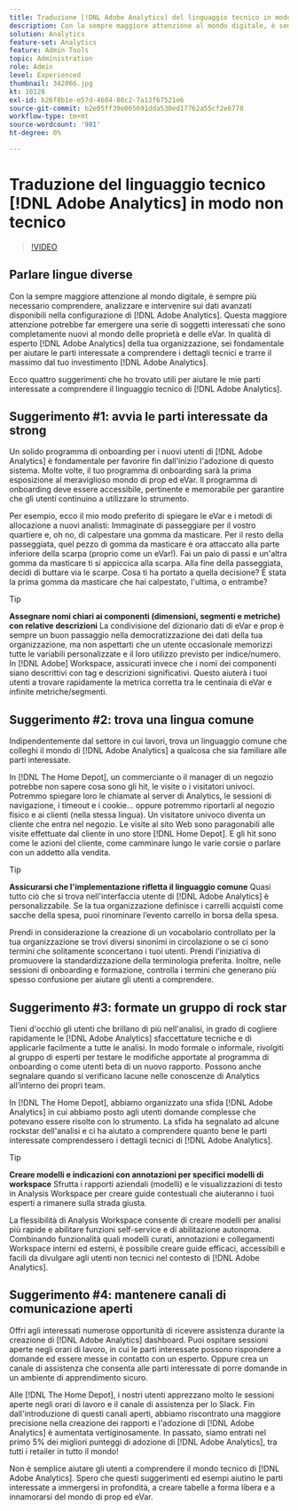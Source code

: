 ```yaml
---
title: Traduzione [!DNL Adobe Analytics] del linguaggio tecnico in modo non tecnico
description: Con la sempre maggiore attenzione al mondo digitale, è sempre più necessario comprendere, analizzare e intervenire sui dati avanzati disponibili nella configurazione di [!DNL Adobe Analytics] . Questa maggiore attenzione potrebbe far emergere una serie di soggetti interessati che sono completamente nuovi al mondo delle proprietà e delle eVar. In qualità di esperto [!DNL Adobe Analytics] della tua organizzazione, sei fondamentale per aiutare le parti interessate a comprendere i dettagli tecnici e trarre il massimo dal tuo  [!DNL Adobe Analytics] investimento.
solution: Analytics
feature-set: Analytics
feature: Admin Tools
topic: Administration
role: Admin
level: Experienced
thumbnail: 342066.jpg
kt: 10128
exl-id: b26f8b1e-e57d-4684-86c2-7a13f67521e6
source-git-commit: b2e05ff39e065691dda530ed17762a55cf2e6778
workflow-type: tm+mt
source-wordcount: '981'
ht-degree: 0%

---
```


# Traduzione del linguaggio tecnico [!DNL Adobe Analytics] in modo non tecnico

>[!VIDEO](https://video.tv.adobe.com/v/345329/?quality=12&learn=on&captions=ita)

## Parlare lingue diverse

Con la sempre maggiore attenzione al mondo digitale, è sempre più necessario comprendere, analizzare e intervenire sui dati avanzati disponibili nella configurazione di [!DNL Adobe Analytics]. Questa maggiore attenzione potrebbe far emergere una serie di soggetti interessati che sono completamente nuovi al mondo delle proprietà e delle eVar. In qualità di esperto [!DNL Adobe Analytics] della tua organizzazione, sei fondamentale per aiutare le parti interessate a comprendere i dettagli tecnici e trarre il massimo dal tuo investimento [!DNL Adobe Analytics].

Ecco quattro suggerimenti che ho trovato utili per aiutare le mie parti interessate a comprendere il linguaggio tecnico di [!DNL Adobe Analytics].

## Suggerimento #1: avvia le parti interessate da strong

Un solido programma di onboarding per i nuovi utenti di [!DNL Adobe Analytics] è fondamentale per favorire fin dall&#39;inizio l&#39;adozione di questo sistema. Molte volte, il tuo programma di onboarding sarà la prima esposizione al meraviglioso mondo di prop ed eVar. Il programma di onboarding deve essere accessibile, pertinente e memorabile per garantire che gli utenti continuino a utilizzare lo strumento.

Per esempio, ecco il mio modo preferito di spiegare le eVar e i metodi di allocazione a nuovi analisti: Immaginate di passeggiare per il vostro quartiere e, oh no, di calpestare una gomma da masticare. Per il resto della passeggiata, quel pezzo di gomma da masticare è ora attaccato alla parte inferiore della scarpa (proprio come un eVar!). Fai un paio di passi e un&#39;altra gomma da masticare ti si appiccica alla scarpa. Alla fine della passeggiata, decidi di buttare via le scarpe. Cosa ti ha portato a quella decisione? È stata la prima gomma da masticare che hai calpestato, l&#39;ultima, o entrambe?

>[!TIP]
>
>**Assegnare nomi chiari ai componenti (dimensioni, segmenti e metriche) con relative descrizioni**
>La condivisione del dizionario dati di eVar e prop è sempre un buon passaggio nella democratizzazione dei dati della tua organizzazione, ma non aspettarti che un utente occasionale memorizzi tutte le variabili personalizzate e il loro utilizzo previsto per indice/numero. In [!DNL Adobe] Workspace, assicurati invece che i nomi dei componenti siano descrittivi con tag e descrizioni significativi. Questo aiuterà i tuoi utenti a trovare rapidamente la metrica corretta tra le centinaia di eVar e infinite metriche/segmenti.

## Suggerimento #2: trova una lingua comune

Indipendentemente dal settore in cui lavori, trova un linguaggio comune che colleghi il mondo di [!DNL Adobe Analytics] a qualcosa che sia familiare alle parti interessate.

In [!DNL The Home Depot], un commerciante o il manager di un negozio potrebbe non sapere cosa sono gli hit, le visite o i visitatori univoci. Potremmo spiegare loro le chiamate al server di Analytics, le sessioni di navigazione, i timeout e i cookie... oppure potremmo riportarli al negozio fisico e ai clienti (nella stessa lingua). Un visitatore univoco diventa un cliente che entra nel negozio. Le visite al sito Web sono paragonabili alle visite effettuate dal cliente in uno store [!DNL Home Depot]. E gli hit sono come le azioni del cliente, come camminare lungo le varie corsie o parlare con un addetto alla vendita.

>[!TIP]
>
>**Assicurarsi che l&#39;implementazione rifletta il linguaggio comune**
>Quasi tutto ciò che si trova nell&#39;interfaccia utente di [!DNL Adobe Analytics] è personalizzabile. Se la tua organizzazione definisce i carrelli acquisti come sacche della spesa, puoi rinominare l’evento carrello in borsa della spesa.
>
>Prendi in considerazione la creazione di un vocabolario controllato per la tua organizzazione se trovi diversi sinonimi in circolazione o se ci sono termini che solitamente sconcertano i tuoi utenti. Prendi l’iniziativa di promuovere la standardizzazione della terminologia preferita. Inoltre, nelle sessioni di onboarding e formazione, controlla i termini che generano più spesso confusione per aiutare gli utenti a comprendere.

## Suggerimento #3: formate un gruppo di rock star

Tieni d&#39;occhio gli utenti che brillano di più nell&#39;analisi, in grado di cogliere rapidamente le [!DNL Adobe Analytics] sfaccettature tecniche e di applicarle facilmente a tutte le analisi. In modo formale o informale, rivolgiti al gruppo di esperti per testare le modifiche apportate al programma di onboarding o come utenti beta di un nuovo rapporto. Possono anche segnalare quando si verificano lacune nelle conoscenze di Analytics all’interno dei propri team.

In [!DNL The Home Depot], abbiamo organizzato una sfida [!DNL Adobe Analytics] in cui abbiamo posto agli utenti domande complesse che potevano essere risolte con lo strumento. La sfida ha segnalato ad alcune rockstar dell&#39;analisi e ci ha aiutato a comprendere quanto bene le parti interessate comprendessero i dettagli tecnici di [!DNL Adobe Analytics].

>[!TIP]
>
>**Creare modelli e indicazioni con annotazioni per specifici modelli di workspace**
>Sfrutta i rapporti aziendali (modelli) e le visualizzazioni di testo in Analysis Workspace per creare guide contestuali che aiuteranno i tuoi esperti a rimanere sulla strada giusta.
>
>La flessibilità di Analysis Workspace consente di creare modelli per analisi più rapide e abilitare funzioni self-service e di abilitazione autonoma. Combinando funzionalità quali modelli curati, annotazioni e collegamenti Workspace interni ed esterni, è possibile creare guide efficaci, accessibili e facili da divulgare agli utenti non tecnici nel contesto di [!DNL Adobe Analytics].

## Suggerimento #4: mantenere canali di comunicazione aperti

Offri agli interessati numerose opportunità di ricevere assistenza durante la creazione di [!DNL Adobe Analytics] dashboard. Puoi ospitare sessioni aperte negli orari di lavoro, in cui le parti interessate possono rispondere a domande ed essere messe in contatto con un esperto. Oppure crea un canale di assistenza che consenta alle parti interessate di porre domande in un ambiente di apprendimento sicuro.

Alle [!DNL The Home Depot], i nostri utenti apprezzano molto le sessioni aperte negli orari di lavoro e il canale di assistenza per lo Slack. Fin dall&#39;introduzione di questi canali aperti, abbiamo riscontrato una maggiore precisione nella creazione dei rapporti e l&#39;adozione di [!DNL Adobe Analytics] è aumentata vertiginosamente. In passato, siamo entrati nel primo 5% dei migliori punteggi di adozione di [!DNL Adobe Analytics], tra tutti i retailer in tutto il mondo!

Non è semplice aiutare gli utenti a comprendere il mondo tecnico di [!DNL Adobe Analytics]. Spero che questi suggerimenti ed esempi aiutino le parti interessate a immergersi in profondità, a creare tabelle a forma libera e a innamorarsi del mondo di prop ed eVar.
